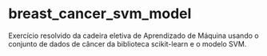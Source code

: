 # breast_cancer_svm_model
Exercício resolvido da cadeira eletiva de Aprendizado de Máquina usando o conjunto de dados de câncer da biblioteca scikit-learn e o modelo SVM.

